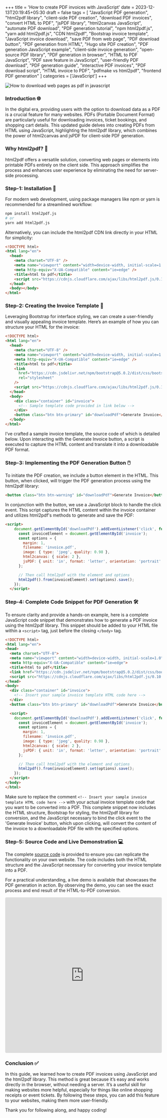 +++
title = 'How to create PDF invoices with JavaScript'
date = 2023-12-13T20:19:45+05:30
draft = false
tags = [
  "JavaScript PDF generation",
  "html2pdf library",
  "client-side PDF creation",
  "download PDF invoices",
  "convert HTML to PDF",
  "jsPDF library",
  "html2canvas JavaScript",
  "automate PDF download",
  "PDF generation tutorial",
  "npm html2pdf.js",
  "yarn add html2pdf.js",
  "CDN html2pdf",
  "Bootstrap invoice template",
  "JavaScript invoice download",
  "save PDF from web page",
  "PDF download button",
  "PDF generation from HTML",
  "Hugo site PDF creation",
  "PDF generation JavaScript example",
  "client-side invoice generation",
  "open-source PDF library",
  "PDF generation in browser",
  "HTML to PDF JavaScript",
  "PDF save feature in JavaScript",
  "user-friendly PDF download",
  "PDF generation guide",
  "interactive PDF invoices",
  "PDF download script",
  "HTML invoice to PDF",
  "pdfmake vs html2pdf",
  "frontend PDF generation"
]
categories = ['JavaScript']
+++

![How to download web pages as pdf in javascript ](/images/pdf-invoices.png)

### Introduction 🌐

In the digital era, providing users with the option to download data as a PDF is a crucial feature for many websites. PDFs (Portable Document Format) are particularly useful for downloading invoices, ticket bookings, and shopping cart details. This updated guide delves into creating PDFs from HTML using JavaScript, highlighting the html2pdf library, which combines the power of html2canvas and jsPDF for client-side PDF generation.

### Why html2pdf? 🤖

html2pdf offers a versatile solution, converting web pages or elements into printable PDFs entirely on the client side. This approach simplifies the process and enhances user experience by eliminating the need for server-side processing.

### Step-1: Installation 🔧

For modern web development, using package managers like npm or yarn is recommended for a streamlined workflow:

```bash
npm install html2pdf.js
# or
yarn add html2pdf.js

```

Alternatively, you can include the html2pdf CDN link directly in your HTML for simplicity:

```html
<!DOCTYPE html>
<html lang="en">
  <head>
    <meta charset="UTF-8" />
    <meta name="viewport" content="width=device-width, initial-scale=1.0" />
    <meta http-equiv="X-UA-Compatible" content="ie=edge" />
    <title>html to pdf</title>
    <script src="https://cdnjs.cloudflare.com/ajax/libs/html2pdf.js/0.10.1/html2pdf.bundle.min.js"></script>
  </head>
  <body></body>
</html>
```

### Step-2: Creating the Invoice Template 📄

Leveraging Bootstrap for interface styling, we can create a user-friendly and visually appealing invoice template. Here’s an example of how you can structure your HTML for the invoice:

```html
<!DOCTYPE html>
<html lang="en">
  <head>
    <meta charset="UTF-8" />
    <meta name="viewport" content="width=device-width, initial-scale=1.0" />
    <meta http-equiv="X-UA-Compatible" content="ie=edge" />
    <title>html to pdf</title>
    <link
      href="https://cdn.jsdelivr.net/npm/bootstrap@5.0.2/dist/css/bootstrap.min.css"
      rel="stylesheet"
    />
    <script src="https://cdnjs.cloudflare.com/ajax/libs/html2pdf.js/0.10.1/html2pdf.bundle.min.js"></script>
  </head>
  <body>
    <div class="container" id="invoice">
      <!-- Sample template code provided in link below -->
    </div>
    <button class="btn btn-primary" id="downloadPdf">Generate Invoice</button>
  </body>
</html>
```

I’ve crafted a sample invoice template, the source code of which is detailed below. Upon interacting with the Generate Invoice button, a script is executed to capture the HTML content and translate it into a downloadable PDF format.

### Step-3: Implementing the PDF Generation Button 🖱️
To initiate the PDF creation, we include a button element in the HTML. This button, when clicked, will trigger the PDF generation process using the html2pdf library:

```html
<button class="btn btn-warning" id="downloadPdf">Generate Invoice</button>
```

In conjunction with the button, we use a JavaScript block to handle the click event. This script captures the HTML content within the invoice container and utilizes html2pdf's methods to generate and save the PDF:

```html
<script>
    document.getElementById('downloadPdf').addEventListener('click', function() {
      const invoiceElement = document.getElementById('invoice');
      const options = {
        margin: 1,
        filename: 'invoice.pdf',
        image: { type: 'jpeg', quality: 0.98 },
        html2canvas: { scale: 2 },
        jsPDF: { unit: 'in', format: 'letter', orientation: 'portrait' }
      };

      // Then call html2pdf with the element and options
      html2pdf().from(invoiceElement).set(options).save();
    });
  </script>

```
### Step-4: Complete Code Snippet for PDF Generation 🛠️
To ensure clarity and provide a hands-on example, here is a complete JavaScript code snippet that demonstrates how to generate a PDF invoice using the html2pdf library. This snippet should be added to your HTML file within a `<script>` tag, just before the closing `</body>` tag.

```html
<!DOCTYPE html>
<html lang="en">
<head>
  <meta charset="UTF-8">
  <meta name="viewport" content="width=device-width, initial-scale=1.0">
  <meta http-equiv="X-UA-Compatible" content="ie=edge">
  <title>html to pdf</title>
  <link href="https://cdn.jsdelivr.net/npm/bootstrap@5.0.2/dist/css/bootstrap.min.css" rel="stylesheet">
  <script src="https://cdnjs.cloudflare.com/ajax/libs/html2pdf.js/0.10.1/html2pdf.bundle.min.js"></script>
</head>
<body>
  <div class="container" id="invoice">
    <!-- Insert your sample invoice template HTML code here -->
  </div>
  <button class="btn btn-primary" id="downloadPdf">Generate Invoice</button>

  <script>
    document.getElementById('downloadPdf').addEventListener('click', function() {
      const invoiceElement = document.getElementById('invoice');
      const options = {
        margin: 1,
        filename: 'invoice.pdf',
        image: { type: 'jpeg', quality: 0.98 },
        html2canvas: { scale: 2 },
        jsPDF: { unit: 'in', format: 'letter', orientation: 'portrait' }
      };

      // Then call html2pdf with the element and options
      html2pdf().from(invoiceElement).set(options).save();
    });
  </script>
</body>
</html>
```

Make sure to replace the comment `<!-- Insert your sample invoice template HTML code here -->` with your actual invoice template code that you want to be converted into a PDF. This complete snippet now includes the HTML structure, Bootstrap for styling, the html2pdf library for conversion, and the JavaScript necessary to bind the click event to the 'Generate Invoice' button, which upon clicking, will convert the content of the invoice to a downloadable PDF file with the specified options.

### Step-5: Source Code and Live Demonstration 💻
The complete [source code](https://github.com/jayanthbabu123/how-to-convert-html-web-pages-to-pdf-in-javascript) is provided to ensure you can replicate the functionality on your own website. The code includes both the HTML structure and the JavaScript necessary for converting your invoice template into a PDF.

For a practical understanding, a live demo is available that showcases the PDF generation in action. By observing the demo, you can see the exact process and end result of the HTML-to-PDF conversion.

<iframe src="https://codesandbox.io/p/sandbox/html-to-pdf-invoice-javascript-y3lu2" style="width:100%; height:500px; border:0; border-radius: 4px; overflow:hidden;" title="Excel to JSON Demo"></iframe>


### Conclusion ✅
In this guide, we learned how to create PDF invoices using JavaScript and the html2pdf library. This method is great because it’s easy and works directly in the browser, without needing a server. It’s a useful skill for making websites more helpful, especially for things like online shopping receipts or event tickets. By following these steps, you can add this feature to your websites, making them more user-friendly.

Thank you for following along, and happy coding!

